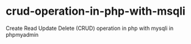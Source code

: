 # crud-operation-in-php-with-msqli
Create Read Update Delete (CRUD) operation in php with mysqli in phpmyadmin
